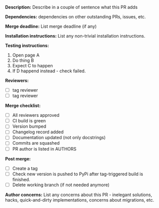 **Description:** Describe in a couple of sentence what this PR adds

**Dependencies:** dependencies on other outstanding PRs, issues, etc. 

**Merge deadline:** List merge deadline (if any)

**Installation instructions:** List any non-trivial installation 
instructions.

**Testing instructions:**

1. Open page A
2. Do thing B
3. Expect C to happen
4. If D happend instead - check failed.

**Reviewers:**
- [ ] tag reviewer 
- [ ] tag reviewer 

**Merge checklist:**
- [ ] All reviewers approved
- [ ] CI build is green
- [ ] Version bumped
- [ ] Changelog record added
- [ ] Documentation updated (not only docstrings)
- [ ] Commits are squashed
- [ ] PR author is listed in AUTHORS

**Post merge:**
- [ ] Create a tag
- [ ] Check new version is pushed to PyPi after tag-triggered build is 
      finished.
- [ ] Delete working branch (if not needed anymore)

**Author concerns:** List any concerns about this PR - inelegant 
solutions, hacks, quick-and-dirty implementations, concerns about 
migrations, etc.
